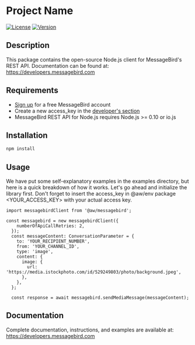# Project Name

[![License](https://img.shields.io/badge/license-ISC-blue.svg)](LICENSE)
[![Version](https://img.shields.io/badge/version-v1.0.0-brightgreen)]()

## Description

This package contains the open-source Node.js client for MessageBird's REST API. Documentation can be found at: https://developers.messagebird.com

## Requirements

- [Sign up](https://dashboard.messagebird.com/en/login) for a free MessageBird account
- Create a new access_key in the [developer's section](https://dashboard.messagebird.com/en/developers/settings)
- MessageBird REST API for Node.js requires Node.js >= 0.10 or io.js

## Installation

```bash
npm install
```

## Usage

We have put some self-explanatory examples in the examples directory, but here is a quick breakdown of how it works. Let's go ahead and initialize the library first. Don't forget to insert the access_key in @aw/env package <YOUR_ACCESS_KEY> with your actual access key.

```
import messagebirdClient from '@aw/messagebird';

const messagebird = new messagebirdClient({
    numberOfApiCallRetries: 2,
  });
  const messageContent: ConversationParameter = {
    to: 'YOUR_RECIPIENT_NUMBER',
    from: 'YOUR_CHANNEL_ID',
    type: 'image',
    content: {
      image: {
        url: 'https://media.istockphoto.com/id/529249803/photo/background.jpeg',
      },
    },
  };
  
  const response = await messagebird.sendMediaMessage(messageContent);
```

## Documentation
Complete documentation, instructions, and examples are available at: https://developers.messagebird.com